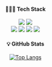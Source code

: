 <div align=center>


#### 👩🏻‍💻 Tech Stack

<img src="https://img.shields.io/badge/SPRING-6DB33F?style=for-the-badge&logo=spring&logoColor=white"/> <img src="https://img.shields.io/badge/SPRING BOOT-6DB33F?style=for-the-badge&logo=springboot&logoColor=white"/> <br />
<img src="https://img.shields.io/badge/HTML 5-E34F26?style=for-the-badge&logo=html5&logoColor=white"/> <img src="https://img.shields.io/badge/JAVA SCRIPT-F7DF1E?style=for-the-badge&logo=javascript&logoColor=white"/> <img src="https://img.shields.io/badge/CSS-1572B6?style=for-the-badge&logo=css3&logoColor=white"/> <img src="https://img.shields.io/badge/REACT-61DAFB?style=for-the-badge&logo=react&logoColor=white"/>






#### 💡 GitHub Stats <br />
[![Top Langs](https://github-readme-stats.vercel.app/api/top-langs/?username=yaejin12&layout=compact)](https://github.com/yaejin12/github-readme-stats)



</div>
